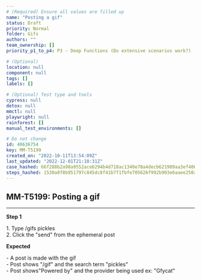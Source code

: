 ```yaml
---
# (Required) Ensure all values are filled up
name: "Posting a gif"
status: Draft
priority: Normal
folder: Gifs
authors: ""
team_ownership: []
priority_p1_to_p4: P3 - Deep Functions (Do extensive scenarios work?)

# (Optional)
location: null
component: null
tags: []
labels: []

# (Optional) Test type and tools
cypress: null
detox: null
mmctl: null
playwright: null
rainforest: []
manual_test_environments: []

# Do not change
id: 40636754
key: MM-T5199
created_on: "2022-10-11T13:54:09Z"
last_updated: "2022-12-01T21:10:31Z"
case_hashed: 66f288b2a98a9552ace6294b4d718ac1340e78a4decb621909aa3ef406654583e6706b5920ed3b5462f58a8a921b6a55
steps_hashed: 1530a8f8b951797c845dc8f41b7f1fbfe705626f992b903e6aaee250a65b0e35349e07699446b95ae610a6dc4fc18d2c
---
```


<!-- (Auto-generated) Based on frontmatter's "key" and "name" -->

## MM-T5199: Posting a gif

---

**Step 1**

1\. Type /gifs pickles\
2\. Click the "send" from the ephemeral post

**Expected**

\- A post is made with the gif\
\- Post shows "/gif" and the search term "pickles"\
\- Post shows"Powered by" and the provider being used ex: "Gfycat"
